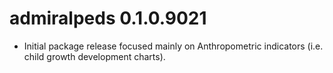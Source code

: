 # admiralpeds 0.1.0.9021

- Initial package release focused mainly on Anthropometric indicators (i.e. child growth
development charts).
